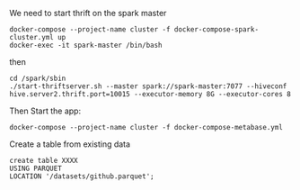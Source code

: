 We need to start thrift on the spark master

```
docker-compose --project-name cluster -f docker-compose-spark-cluster.yml up
docker-exec -it spark-master /bin/bash
```
then

```
cd /spark/sbin
./start-thriftserver.sh --master spark://spark-master:7077 --hiveconf hive.server2.thrift.port=10015 --executor-memory 8G --executor-cores 8
```

Then Start the app:
```
docker-compose --project-name cluster -f docker-compose-metabase.yml
```



Create a table from existing data
```
create table XXXX
USING PARQUET
LOCATION '/datasets/github.parquet';

```
